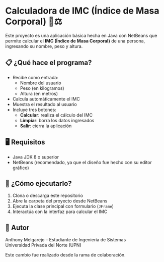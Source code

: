 # Calculadora de IMC (Índice de Masa Corporal) 🧍⚖️

Este proyecto es una aplicación básica hecha en Java con NetBeans que permite calcular el **IMC (Índice de Masa Corporal)** de una persona, ingresando su nombre, peso y altura.

## 📋 ¿Qué hace el programa?

- Recibe como entrada:
  - Nombre del usuario
  - Peso (en kilogramos)
  - Altura (en metros)
- Calcula automáticamente el IMC
- Muestra el resultado al usuario
- Incluye tres botones:
  - **Calcular**: realiza el cálculo del IMC
  - **Limpiar**: borra los datos ingresados
  - **Salir**: cierra la aplicación

## 🖥️ Requisitos

- Java JDK 8 o superior
- NetBeans (recomendado, ya que el diseño fue hecho con su editor gráfico)

## 🚀 ¿Cómo ejecutarlo?

1. Clona o descarga este repositorio
2. Abre la carpeta del proyecto desde NetBeans
3. Ejecuta la clase principal con formulario (`JFrame`)
4. Interactúa con la interfaz para calcular el IMC

## 👤 Autor

Anthony Melgarejo – Estudiante de Ingeniería de Sistemas  
Universidad Privada del Norte (UPN)

Este cambio fue realizado desde la rama de colaboración.


